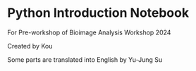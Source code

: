 # Python Introduction Notebook 

For Pre-workshop of Bioimage Analysis Workshop 2024

Created by Kou

Some parts are translated into English by Yu-Jung Su